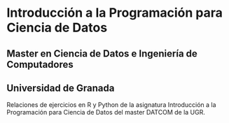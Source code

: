# Introducción a la Programación para Ciencia de Datos
## Master en Ciencia de Datos e Ingeniería de Computadores
## Universidad de Granada

Relaciones de ejercicios en R y Python de la asignatura Introducción a la Programación para Ciencia de Datos del master DATCOM de la UGR.
